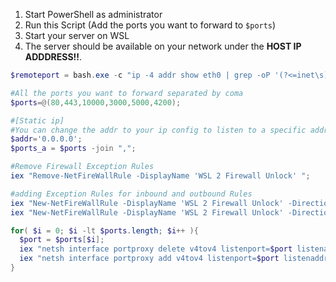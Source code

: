 1. Start PowerShell as administrator
2. Run this Script (Add the ports you want to forward to `$ports`)
3. Start your server on WSL
4. The server should be available on your network under the **HOST IP ADDDRESS!!**.

```powershell
$remoteport = bash.exe -c "ip -4 addr show eth0 | grep -oP '(?<=inet\s)\d+(\.\d+){3}'"

#All the ports you want to forward separated by coma
$ports=@(80,443,10000,3000,5000,4200);

#[Static ip]
#You can change the addr to your ip config to listen to a specific address
$addr='0.0.0.0';
$ports_a = $ports -join ",";

#Remove Firewall Exception Rules
iex "Remove-NetFireWallRule -DisplayName 'WSL 2 Firewall Unlock' ";

#adding Exception Rules for inbound and outbound Rules
iex "New-NetFireWallRule -DisplayName 'WSL 2 Firewall Unlock' -Direction Outbound -LocalPort $ports_a -Action Allow -Protocol TCP";
iex "New-NetFireWallRule -DisplayName 'WSL 2 Firewall Unlock' -Direction Inbound -LocalPort $ports_a -Action Allow -Protocol TCP";

for( $i = 0; $i -lt $ports.length; $i++ ){
  $port = $ports[$i];
  iex "netsh interface portproxy delete v4tov4 listenport=$port listenaddress=$addr";
  iex "netsh interface portproxy add v4tov4 listenport=$port listenaddress=$addr connectport=$port connectaddress=$remoteport";
}
```
